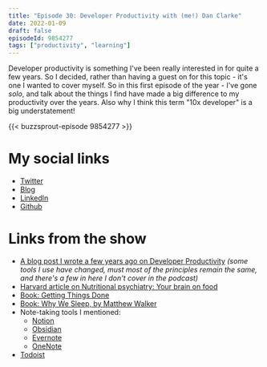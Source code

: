 ```yaml
---
title: "Episode 30: Developer Productivity with (me!) Dan Clarke"
date: 2022-01-09
draft: false
episodeId: 9854277
tags: ["productivity", "learning"]
---
```


Developer productivity is something I've been really interested in for quite a few years. So I decided, rather than having a guest on for this topic - it's one I wanted to cover myself. So in this first episode of the year - I've gone _solo_, and talk about the things I find have made a big difference to my productivity over the years. Also why I think this term "10x developer" is a big understatement!

{{< buzzsprout-episode 9854277 >}}

# My social links

* [Twitter](https://twitter.com/dracan)
* [Blog](https://www.danclarke.com/)
* [LinkedIn](https://www.linkedin.com/in/danclarkeuk)
* [Github](https://github.com/dracan)

# Links from the show

* [A blog post I wrote a few years ago on Developer Productivity](https://www.danclarke.com/developer-productivity-talk-at-dddsw) _(some tools I use have changed, must most of the principles remain the same, and there's a few in here I don't cover in the podcast)_
* [Harvard article on Nutritional psychiatry: Your brain on food](https://www.health.harvard.edu/blog/nutritional-psychiatry-your-brain-on-food-201511168626)
* [Book: Getting Things Done](https://www.amazon.co.uk/Getting-Things-Done-Stress-free-Productivity-ebook/dp/B00SHL3V8M)
* [Book: Why We Sleep, by Matthew Walker](https://www.amazon.co.uk/Why-We-Sleep-Science-Dreams/dp/0141983760)
* Note-taking tools I mentioned:
  * [Notion](https://www.notion.so/)
  * [Obsidian](https://obsidian.md/)
  * [Evernote](https://evernote.com/)
  * [OneNote](https://www.onenote.com/)
* [Todoist](https://todoist.com/)
